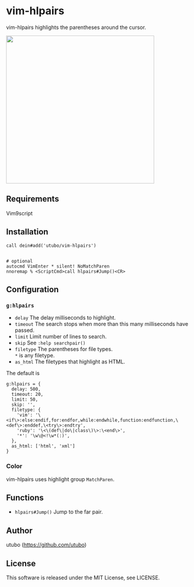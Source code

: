 # vim-hlpairs

vim-hlpairs highlights the parentheses around the cursor.

<img src="https://user-images.githubusercontent.com/6848636/225357852-5eca2053-ee41-41a3-9d57-d6bd249b29cc.gif" width="400">

## Requirements

Vim9script

## Installation

```vim
call dein#add('utubo/vim-hlpairs')


# optional
autocmd VimEnter * silent! NoMatchParen
nnoremap % <ScriptCmd>call hlpairs#Jump()<CR>
```

## Configuration

### `g:hlpairs`

- `delay` The delay milliseconds to highlight.
- `timeout` The search stops when more than this many milliseconds have passed.
- `limit` Limit number of lines to search.
- `skip` See `:help searchpair()`
- `filetype` The parentheses for file types.  
  `*` is any filetype.
- `as_html` The filetypes that highlight as HTML.

The default is
```vimscript
g:hlpairs = {
  delay: 500,
  timeout: 20,
  limit: 50,
  skip: '',
  filetype: {
    'vim': '\<if\>:else:endif,for:endfor,while:endwhile,function:endfunction,\<def\>:enddef,\<try\>:endtry',
    'ruby': '\<\(def\|do\|class\)\>:\<end\>',
    '*': '\w\@<!\w*(:)',
  },
  as_html: ['html', 'xml']
}
```

### Color
vim-hlpairs uses highlight group `MatchParen`.

## Functions

- `hlpairs#Jump()` Jump to the far pair.

## Author
utubo (https://github.com/utubo)

## License
This software is released under the MIT License, see LICENSE.

